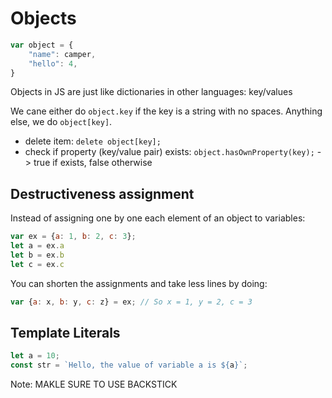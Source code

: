 # Objects

```javascript
var object = {
    "name": camper,
    "hello": 4,
}
```

Objects in JS are just like dictionaries in other languages: key/values

We cane either do `object.key` if the key is a string with no spaces. Anything else, we do `object[key]`.

- delete item: `delete object[key];`
- check if property (key/value pair) exists: `object.hasOwnProperty(key);` -> true if exists, false otherwise

## Destructiveness assignment

Instead of assigning one by one each element of an object to variables:

```javascript
var ex = {a: 1, b: 2, c: 3};
let a = ex.a
let b = ex.b
let c = ex.c
```

You can shorten the assignments and take less lines by doing:

```javascript
var {a: x, b: y, c: z} = ex; // So x = 1, y = 2, c = 3
```

## Template Literals

```javascript
let a = 10;
const str = `Hello, the value of variable a is ${a}`;
```
Note: MAKLE SURE TO USE BACKSTICK